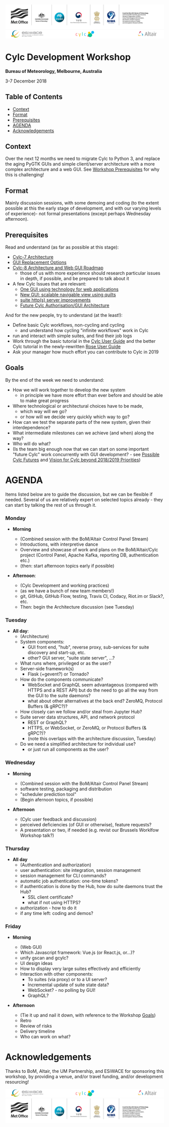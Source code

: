 ![UMC Logos](gfx/umc.png)
![ESiWACE - Cylc - Altair Logos](gfx/esiwace-cylc-altair-logos.png)

# Cylc Development Workshop 
__Bureau of Meteorology, Melbourne, Australia__ 

3-7 December 2018

## Table of Contents
- [Context](#context)
- [Format](#format)
- [Prerequisites](#prerequisites)
- [AGENDA](#agenda)
- [Acknowledgements](#acknowledgements)

## Context
Over the next 12 months we need to migrate Cylc to Python 3, and replace the
aging PyGTK GUIs and simple client/server architecture with a more complex
architecture and a web GUI. See [Workshop
Prerequisites](#prerequisites) for why this is challenging!

## Format
Mainly discussion sessions, with some demoing and coding (to the extent
possible at this the early stage of development, and with our varying levels of
experience)- not formal presentations (except perhaps Wednesday afternoon).

## Prerequisites
Read and understand (as far as possible at this stage):
- [Cylc-7 Architecture](cylc-7-architecture.md)
- [GUI Replacement Options](gui-replacement-options.md)
- [Cylc-8 Architecture and Web GUI Roadmap](cylc-8-roadmap.md)
  - those of us with more experience should research particular issues in
    depth, if possible, and be prepared to talk about it
- A few Cylc Issues that are relevant:
  - [One GUI using technology for web applications](https://github.com/cylc/cylc/issues/1873)
  - [New GUI: scalable navigable view using quilts](https://github.com/cylc/cylc/issues/2753)
  - [suite http(s) server improvements](https://github.com/cylc/cylc/issues/2563) 
  - [Future Cylc Authorisation/GUI Architecture](https://github.com/cylc/cylc/issues/2729 )

And for the new people, try to understand (at the least!):
- Define basic Cylc workflows, non-cycling and cycling
  - and understand how cycling "infinite workflows" work in Cylc
- run and interact with simple suites, and find their job logs 
- Work through the basic tutorial in the [Cylc User
  Guide](https://cylc.github.io/cylc/documentation.html) and the better
  Cylc tutorial in the newly-rewritten [Rose User
  Guide](https://metomi.github.io/rose/doc/html/index.html) 
- Ask your manager how much effort you can contribute to Cylc in 2019
 
## Goals
By the end of the week we need to understand:
- How we will work together to develop the new system
  - in principle we have more effort than ever before and should be able to
    make great progress
- Where technological or architectural choices have to be made,
  - which way will we go?
  - or how will we decide very quickly which way to go?
- How can we test the separate parts of the new system, given their interdependence? 
- What intermediate milestones can we achieve (and when) along the way?
- Who will do what?
- (Is the team big enough now that we can start on some important "future Cylc"
  work concurrently with GUI development? - see [Possible Cylc
  Futures](https://github.com/cylc/cylc/wiki/Possible-Cylc-Futures) and
  [Vision for Cylc beyond 2018/2019
  Priorities](https://github.com/cylc/cylc/wiki/Vision-for-Cylc-beyond-2018-2019-Priorities))

# AGENDA
Items listed below are to guide the discussion, but we can be flexible if
needed. Several of us are relatively expert on selected topics already - they
can start by talking the rest of us through it.

### Monday
- __Morning__
  - (Combined session with the BoM/Altair Control Panel Stream)
  - Introductions, with interpretive dance
  - Overview and showcase of work and plans on the BoM/Altair/Cylc project
    (Control Panel, Apache Kafka, reporting DB, authentication etc.)
  - (then: start afternoon topics early if possible)

- __Afternoon__:
  - (Cylc Development and working practices)
  - (as we have a bunch of new team members!)
  - git, GitHub, GitHub Flow, testing, Travis CI, Codacy, Riot.im or Slack?, etc.
  - Then: begin the Architecture discussion (see Tuesday)

### Tuesday
- __All day__:
  - (Architecture)
  - System components:
    - GUI front end, "hub", reverse proxy, sub-services for suite discovery and
      start-up, etc.
    - other? GUI server, "suite state server", ...?
  - What runs where, privileged or as the user?
  - Server-side framework(s)
    - Flask (+gevent?) or Tornado?
  - How do the components communicate?
    - WebSocket and GraphQL seem advantageous (compared with HTTPS and a REST
      API) but do the need to go all the way from the GUI to the suite daemons?
    - what about other alternatives at the back end? ZeroMQ, Protocol Buffers (& gRPC?)?
  - How closely can we follow and/or steal from Jupyter Hub?
  - Suite server data structures, API, and network protocol 
    - REST or GraphQL?
    - HTTPS, or WebSocket, or ZeroMQ, or Protocol Buffers (& gRPC?)?
    - (note this overlaps with the architecture discussion, Tuesday)
  - Do we need a simplified architecture for individual use?
    - or just run all components as the user?

### Wednesday
- __Morning__
  - (Combined session with the BoM/Altair Control Panel Stream)
  - software testing, packaging and distribution
  - "scheduler prediction tool"
  - (Begin afernoon topics, if possible)

- __Afternoon__
  - (Cylc user feedback and discussion)
  - perceived deficiencies (of GUI or otherwise), feature requests?
  - A presentation or two, if needed (e.g. revist our Brussels Worklfow Workshop talk?)

### Thursday
- __All day__
  - (Authentication and authorization)
  - user authentication: site integration, session management
  - session management for CLI commands?
  - automatic job authentication: one-time tokens?
  - if authentication is done by the Hub, how do suite daemons trust the Hub?
    - SSL client certificate?
    - what if not using HTTPS?
  - authorization - how to do it
  - if any time left: coding and demos?

### Friday
- __Morning__
  - (Web GUI)
  - Which Javascript framework: Vue.js (or React.js, or...)?
  - unify gscan and gcylc?
  - UI design ideas
  - How to display very large suites effectively and efficiently
  - Interaction with other components:
    - To suites (via proxy) or to a UI server?
    - Incremental update of suite state data?
    - WebSocket? - no polling by GUI!
    - GraphQL?

- __Afternoon__
  - (Tie it up and nail it down, with reference to the Workshop [Goals](#goals))
  - Retro
  - Review of risks
  - Delivery timeline
  - Who can work on what?

# Acknowledgements

Thanks to BoM, Altair, the UM Partnership, and ESiWACE for sponsoring this
workshop, by providing a venue, and/or travel funding, and/or development
resourcing! 

![ESiWACE - Cylc - Altair Logos](gfx/esiwace-cylc-altair-logos.png)
![UMC Logos](gfx/umc.png)


